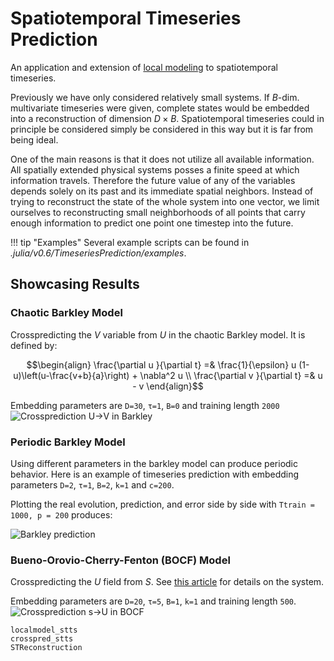 # Spatiotemporal Timeseries Prediction

An application and extension of [local modeling](tsprediction/localmodels) to
spatiotemporal timeseries.

Previously we have only considered relatively small systems.
If $B$-dim. multivariate timeseries were given, complete states would be embedded into a
reconstruction of dimension $D×B$. Spatiotemporal timeseries could in principle be
considered simply be considered in this way but it is far from being ideal.

One of the main reasons is that it does not utilize all available information.
All spatially extended physical systems posses a finite speed at which information travels.
Therefore the future value of any of the variables depends solely on its past and
its immediate spatial neighbors. Instead of trying to reconstruct the state of the whole
system into one vector, we limit ourselves to reconstructing small neighborhoods of all
points that carry enough information to predict one point one timestep into the future.

!!! tip "Examples"
    Several example scripts can be found in _.julia/v0.6/TimeseriesPrediction/examples_.

## Showcasing Results
### Chaotic Barkley Model
Crosspredicting the $V$ variable from $U$ in the chaotic Barkley model.
It is defined by:

```math
\begin{align}
\frac{\partial u }{\partial t} =& \frac{1}{\epsilon} u (1-u)\left(u-\frac{v+b}{a}\right) +
 \nabla^2 u \\
\frac{\partial v }{\partial t} =& u - v
\end{align}
```

Embedding parameters are `D=30`, `τ=1`, `B=0` and training length `2000`
![Crossprediction U->V in Barkley](https://i.imgur.com/Q2yKRvB.png)

### Periodic Barkley Model
Using different parameters in the barkley model can produce periodic behavior.
Here is an example of timeseries prediction with embedding parameters
`D=2`, `τ=1`, `B=2`, `k=1` and `c=200`.

Plotting the real evolution, prediction, and error side by side
with `Ttrain = 1000, p = 200` produces:

![Barkley prediction](https://i.imgur.com/ldChwOD.gif)

### Bueno-Orovio-Cherry-Fenton (BOCF) Model
Crosspredicting the $U$ field from $S$.
See [this article](https://aip.scitation.org/doi/10.1063/1.5022276) for details on the system.

Embedding parameters are `D=20`, `τ=5`, `B=1`, `k=1` and training length `500`.
![Crossprediction s->U in BOCF](https://i.imgur.com/ixpYAn9.png)

```@docs
localmodel_stts
crosspred_stts
STReconstruction
```
